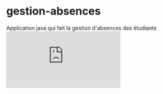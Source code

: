 # gestion-absences
Application java qui fait la gestion d'absences des étudiants
![This is an image](https://github.com/OthmanMoussaoui/gestion-absences/files/9233635/Projet.Bases.de.donnees.Avancees.2.pdf)
